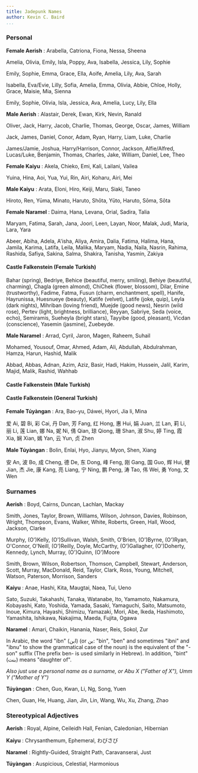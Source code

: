 ```yaml
---
title: Jadepunk Names
author: Kevin C. Baird
...
```


### Personal

**Female Aerish**
: Arabella, Catriona, Fiona, Nessa, Sheena

Amelia, Olivia, Emily, Isla, Poppy, Ava, Isabella, Jessica, Lily, Sophie

Emily, Sophie, Emma, Grace, Ella, Aoife, Amelia, Lily, Ava, Sarah

Isabella, Eva/Evie, Lilly, Sofia, Amelia, Emma, Olivia, Abbie, Chloe, Holly,
Grace, Maisie, Mia, Sienna

Emily, Sophie, Olivia, Isla, Jessica, Ava, Amelia, Lucy, Lily, Ella

**Male Aerish**
: Alastair, Derek, Ewan, Kirk, Nevin, Ranald

Oliver, Jack, Harry, Jacob, Charlie, Thomas, George, Oscar, James, William

Jack, James, Daniel, Conor, Adam, Ryan, Harry, Liam, Luke, Charlie

James/Jamie, Joshua, Harry/Harrison, Connor, Jackson, Alfie/Alfred, Lucas/Luke,
Benjamin, Thomas, Charles, Jake, William, Daniel, Lee, Theo

**Female Kaiyu**
: Akela, Chieko, Emi, Kali, Lailani, Vailea

Yuina, Hina, Aoi, Yua, Yui, Rin, Airi, Koharu, Airi, Mei

**Male Kaiyu**
: Arata, Eloni, Hiro, Keiji, Maru, Siaki, Taneo

Hiroto, Ren, Yūma, Minato, Haruto, Shōta, Yūto, Haruto, Sōma, Sōta

**Female Naramel**
: Daima, Hana, Levana, Orial, Sadira, Talia

Maryam, Fatima, Sarah, Jana, Joori, Leen, Layan, Noor, Malak, Judi, Maria, Lara, Yara

Abeer, Abiha, Adela, A'isha, Aliya, Amira, Dalia, Fatima, Halima, Hana, Jamila, Karima,
Latifa, Leila, Malika, Maryam, Nadia, Naila, Nasrin, Rahima, Rashida, Safiya, Sakina,
Salma, Shakira, Tanisha, Yasmin, Zakiya

#### Castle Falkenstein (Female Turkish)
Bahar (spring), Bedriye, Behice (beautiful, merry, smiling), Behiye (beautiful, charming),
Chagla (green almond), ChiChek (flower, blossom), Dilar, Emine (trustworthy), Fadime, Fatma,
Fusun (charm, enchantment, spell), Hanife, Hayrunissa, Huesnueye (beauty), Katife (velvet),
Latife (joke, quip), Leyla (dark nights), Mihriban (loving friend), Muejde (good news),
Nesrin (wild rose), Pertev (light, brightness, brilliance), Reyyan, Sabriye, Seda (voice, echo),
Semiramis, Sueheyla (bright stars), Tayyibe (good, pleasant), Vicdan (conscience), Yasemin (jasmine),
Zuebeyde.

**Male Naramel**
: Arrad, Cyril, Jaron, Magen, Raheem, Suhail

Mohamed, Yousouf, Omar, Ahmed, Adam, Ali, Abdullah, Abdulrahman, Hamza, Harun, Hashid, Malik

Abbad, Abbas, Adnan, Azim, Aziz, Basir, Hadi, Hakim, Hussein, Jalil, Karim, Majid, Malik, Rashid, Wahhab

#### Castle Falkenstein (Male Turkish)

#### Castle Falkenstein (General Turkish)

**Female Túyàngan**
: Ara, Bao-yu, Dáwei, Hyori, Jia li, Mina

爱 Ai, 碧 Bi, 彩 Cai, 丹 Dan, 芳 Fang, 红 Hong, 惠 Hui, 娟 Juan, 兰 Lan, 莉 Li, 丽 Li,
莲 Lian, 娜 Na, 妮 Ni, 倩 Qian, 琼 Qiong, 珊 Shan, 淑 Shu, 婷 Ting, 霞 Xia, 娴 Xian,
嫣 Yan, 云 Yun, 贞 Zhen

**Male Túyàngan**
: Bolin, Enlai, Hyo, Jianyu, Myon, Shen, Xiang

安 An, 波 Bo, 成 Cheng, 德 De, 东 Dong, 峰 Feng, 刚 Gang, 国 Guo, 辉 Hui, 健 Jian,
杰 Jie, 康 Kang, 亮 Liang, 宁 Ning, 鹏 Peng, 涛 Tao, 伟 Wei, 勇 Yong, 文 Wen

### Surnames

**Aerish**
: Boyd, Cairns, Duncan, Lachlan, Mackay

Smith, Jones, Taylor, Brown, Williams, Wilson, Johnson, Davies, Robinson, Wright,
Thompson, Evans, Walker, White, Roberts, Green, Hall, Wood, Jackson, Clarke

Murphy, (O')Kelly, (O')Sullivan, Walsh, Smith, O'Brien, (O')Byrne, (O')Ryan,
O'Connor, O'Neill, (O')Reilly, Doyle, McCarthy, (O')Gallagher, (O')Doherty,
Kennedy, Lynch, Murray, (O')Quinn, (O')Moore

Smith, Brown, Wilson, Robertson, Thomson, Campbell, Stewart, Anderson, Scott,
Murray, MacDonald, Reid, Taylor, Clark, Ross, Young, Mitchell, Watson, Paterson,
Morrison, Sanders

**Kaiyu**
: Anae, Hashi, Kita, Maugtai, Naea, Tui, Ueno

Sato, Suzuki, Takahashi, Tanaka, Watanabe, Ito, Yamamoto, Nakamura, Kobayashi,
Kato, Yoshida, Yamada, Sasaki, Yamaguchi, Saito, Matsumoto, Inoue, Kimura,
Hayashi, Shimizu, Yamazaki, Mori, Abe, Ikeda, Hashimoto, Yamashita, Ishikawa,
Nakajima, Maeda, Fujita, Ogawa

**Naramel**
: Amari, Chaikin, Hanania, Naser, Reis, Sokol, Zur

In Arabic, the word "ibn" (ابن) (or بن: "bin", "ben" and sometimes "ibni" and
"ibnu" to show the grammatical case of the noun) is the equivalent of the "-son"
suffix (The prefix ben- is used similarly in Hebrew).
In addition, "bint" (بنت) means "daughter of".

*Also just use a personal name as a surname, or
_Abu X_ ("Father of X"), _Umm Y_ ("Mother of Y")*

**Túyàngan**
: Chen, Guo, Kwan, Li, Ng, Song, Yuen

Chen, Guan, He, Huang, Jian, Jin, Lin, Wang, Wu, Xu, Zhang, Zhao

### Stereotypical Adjectives

**Aerish**
: Royal, Alpine, Ceileidh Hall, Fenian, Caledonian, Hibernian

**Kaiyu**
: Chrysanthemum, Ephemeral, わびさび

**Naramel**
: Rightly-Guided, Straight Path, Caravanserai, Just

**Túyàngan**
: Auspicious, Celestial, Harmonious

